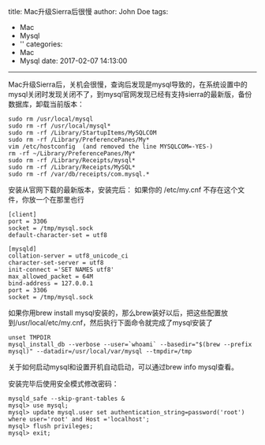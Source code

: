 title: Mac升级Sierra后很慢
author: John Doe
tags:
  - Mac
  - Mysql
  - ''
categories:
  - Mac
  - Mysql
date: 2017-02-07 14:13:00
---
Mac升级Sierra后，关机会很慢，查询后发现是mysql导致的，在系统设置中的mysql关闭时发现关闭不了，到mysql官网发现已经有支持sierra的最新版，备份数据库，卸载当前版本：
<!--more-->   
  
    sudo rm /usr/local/mysql
    sudo rm -rf /usr/local/mysql*
    sudo rm -rf /Library/StartupItems/MySQLCOM
    sudo rm -rf /Library/PreferencePanes/My*
    vim /etc/hostconfig  (and removed the line MYSQLCOM=-YES-)
    rm -rf ~/Library/PreferencePanes/My*
    sudo rm -rf /Library/Receipts/mysql*
    sudo rm -rf /Library/Receipts/MySQL*
    sudo rm -rf /var/db/receipts/com.mysql.*
    
安装从官网下载的最新版本，安装完后：
如果你的 /etc/my.cnf 不存在这个文件，你放一个在那里也行
    
    [client]
    port = 3306
    socket = /tmp/mysql.sock
    default-character-set = utf8

    [mysqld]
    collation-server = utf8_unicode_ci
    character-set-server = utf8
    init-connect ='SET NAMES utf8'
    max_allowed_packet = 64M
    bind-address = 127.0.0.1
    port = 3306
    socket = /tmp/mysql.sock
    
如果你用brew install mysql安装的，那么brew装好以后，把这些配置放到/usr/local/etc/my.cnf，然后执行下面命令就完成了mysql安装了
	
    unset TMPDIR
	mysql_install_db --verbose --user=`whoami` --basedir="$(brew --prefix mysql)" --datadir=/usr/local/var/mysql --tmpdir=/tmp

关于如何启动mysql和设置开机自动启动，可以通过brew info mysql查看。 

安装完毕后使用安全模式修改密码：
	
    mysqld_safe --skip-grant-tables &
    mysql> use mysql;
	mysql> update mysql.user set authentication_string=password('root') where user='root' and Host ='localhost'; 
	mysql> flush privileges;
	mysql> exit;